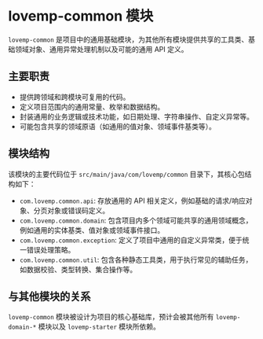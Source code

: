# lovemp-common 模块

`lovemp-common` 是项目中的通用基础模块，为其他所有模块提供共享的工具类、基础领域对象、通用异常处理机制以及可能的通用 API 定义。

## 主要职责

*   提供跨领域和跨模块可复用的代码。
*   定义项目范围内的通用常量、枚举和数据结构。
*   封装通用的业务逻辑或技术功能，如日期处理、字符串操作、自定义异常等。
*   可能包含共享的领域原语（如通用的值对象、领域事件基类等）。

## 模块结构

该模块的主要代码位于 `src/main/java/com/lovemp/common` 目录下，其核心包结构如下：

*   `com.lovemp.common.api`: 存放通用的 API 相关定义，例如基础的请求/响应对象、分页对象或错误码定义。
*   `com.lovemp.common.domain`: 包含项目内多个领域可能共享的通用领域概念，例如通用的实体基类、值对象或领域事件接口。
*   `com.lovemp.common.exception`: 定义了项目中通用的自定义异常类，便于统一错误处理策略。
*   `com.lovemp.common.util`: 包含各种静态工具类，用于执行常见的辅助任务，如数据校验、类型转换、集合操作等。

## 与其他模块的关系

`lovemp-common` 模块被设计为项目的核心基础库，预计会被其他所有 `lovemp-domain-*` 模块以及 `lovemp-starter` 模块所依赖。
